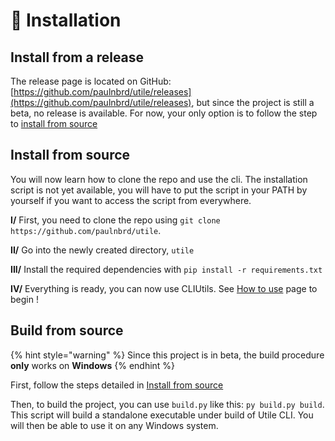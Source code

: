 # 🔽 Installation

## Install from a release

The release page is located on GitHub: [https://github.com/paulnbrd/utile/releases](https://github.com/paulnbrd/utile/releases), but since the project is still a beta, no release is available. For now, your only option is to follow the step to [install from source](installation.md#install-from-source-1)

## Install from source

You will now learn how to clone the repo and use the cli. The installation script is not yet available, you will have to put the script in your PATH by yourself if you want to access the script from everywhere.

**I/** First, you need to clone the repo using `git clone https://github.com/paulnbrd/utile`.

**II/** Go into the newly created directory, `utile`

**III/** Install the required dependencies with `pip install -r requirements.txt`

**IV/** Everything is ready, you can now use CLIUtils. See [How to use](how-to-use.md) page to begin !

## Build from source

{% hint style="warning" %}
Since this project is in beta, the build procedure **only** works on **Windows**
{% endhint %}

First, follow the steps detailed in [Install from source](installation.md#install-from-source)

Then, to build the project, you can use `build.py` like this: `py build.py build`. This script will build a standalone executable under build of Utile CLI. You will then be able to use it on any Windows system.
